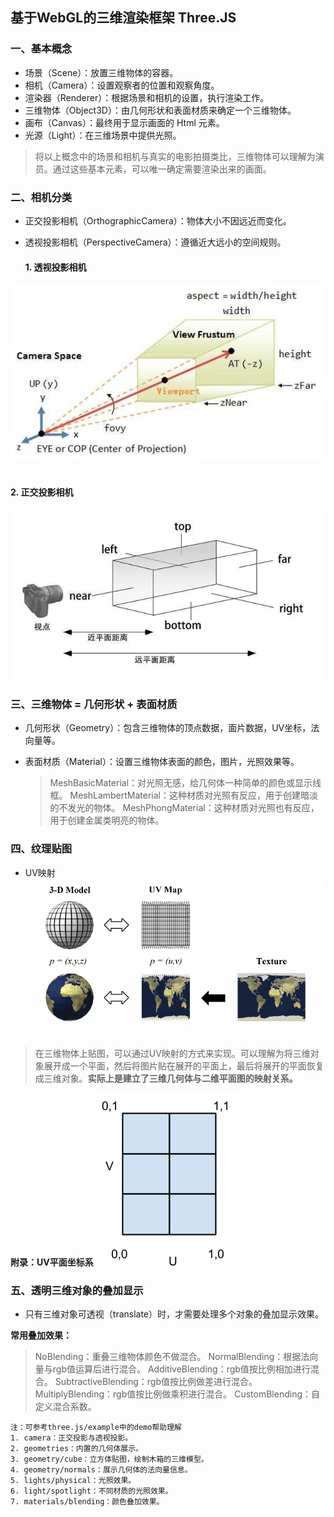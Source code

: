 ## 基于WebGL的三维渲染框架 Three.JS    
### 一、基本概念
+ 场景（Scene）：放置三维物体的容器。    
+ 相机（Camera）：设置观察者的位置和观察角度。    
+ 渲染器（Renderer）：根据场景和相机的设置，执行渲染工作。    
+ 三维物体（Object3D）：由几何形状和表面材质来确定一个三维物体。    
+ 画布（Canvas）：最终用于显示画面的 Html 元素。    
+ 光源（Light）：在三维场景中提供光照。

> 将以上概念中的场景和相机与真实的电影拍摄类比，三维物体可以理解为演员。通过这些基本元素，可以唯一确定需要渲染出来的画面。    

### 二、相机分类    
+ 正交投影相机（OrthographicCamera）：物体大小不因远近而变化。     
+ 透视投影相机（PerspectiveCamera）：遵循近大远小的空间规则。    

  #### 1. 透视投影相机
![](./assets/images/Perspective.jpg)    
　
  #### 2. 正交投影相机
![](./assets/images/Orthographic.jpg)    

### 三、三维物体 = 几何形状 + 表面材质
+ 几何形状（Geometry）：包含三维物体的顶点数据，面片数据，UV坐标，法向量等。    
+ 表面材质（Material）：设置三维物体表面的颜色，图片，光照效果等。    

  > MeshBasicMaterial：对光照无感，给几何体一种简单的颜色或显示线框。
  > MeshLambertMaterial：这种材质对光照有反应，用于创建暗淡的不发光的物体。
  > MeshPhongMaterial：这种材质对光照也有反应，用于创建金属类明亮的物体。

### 四、纹理贴图
+ UV映射
  ![](./assets/images/earthMapping.png)
> 在三维物体上贴图，可以通过UV映射的方式来实现。可以理解为将三维对象展开成一个平面，然后将图片贴在展开的平面上，最后将展开的平面恢复成三维对象。**实际上是建立了三维几何体与二维平面图的映射关系。**

**附录：UV平面坐标系**
![](./assets/images/UVmapping.png)

### 五、透明三维对象的叠加显示    
+ 只有三维对象可透视（translate）时，才需要处理多个对象的叠加显示效果。    

**常用叠加效果：**
> NoBlending：重叠三维物体颜色不做混合。
> NormalBlending：根据法向量与rgb值运算后进行混合。
> AdditiveBlending：rgb值按比例相加进行混合。
> SubtractiveBlending：rgb值按比例做差进行混合。
> MultiplyBlending：rgb值按比例做乘积进行混合。
> CustomBlending：自定义混合系数。


```
注：可参考three.js/example中的demo帮助理解
1. camera：正交投影与透视投影。
2. geometries：内置的几何体展示。
3. geometry/cube：立方体贴图，绘制木箱的三维模型。
4. geometry/normals：展示几何体的法向量信息。
5. lights/physical：光照效果。
6. light/spotlight：不同材质的光照效果。
7. materials/blending：颜色叠加效果。
```
